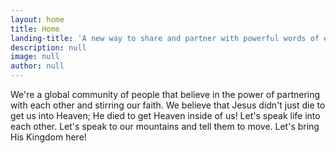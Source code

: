 ```yaml
---
layout: home
title: Home
landing-title: 'A new way to share and partner with powerful words of encouragement'
description: null
image: null
author: null
---
```


We're a global community of people that believe in the power of partnering with each other and stirring our faith. We believe that Jesus didn't just die to get us into Heaven; He died to get Heaven inside of us! Let's speak life into each other. Let's speak to our mountains and tell them to move. Let's bring His Kingdom here!
